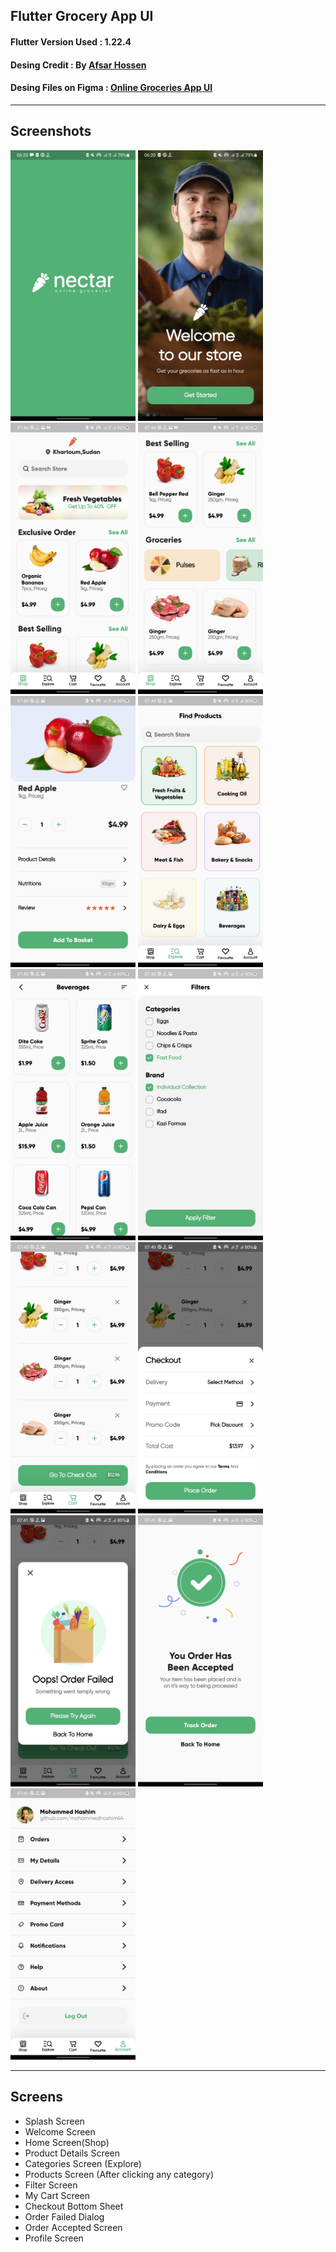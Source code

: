 
Flutter Grocery App UI  
-------------  
  
#### Flutter Version Used : 1.22.4  
#### Desing Credit : By  [Afsar Hossen](https://www.linkedin.com/in/afsar-shuvo/)  
#### Desing Files on Figma : [Online Groceries App UI](https://www.figma.com/community/file/882645007956337261)  
  
-------------  

## Screenshots  

<p float="left">
  <img src="screenshots/1.jpg" width="200" />
  <img src="screenshots/2.jpg" width="200" /> 
  <img src="screenshots/3.jpg" width="200" />
  <img src="screenshots/4.jpg" width="200" />
  <img src="screenshots/5.jpg" width="200" /> 
  <img src="screenshots/6.jpg" width="200" />
  <img src="screenshots/7.jpg" width="200" />
  <img src="screenshots/8.jpg" width="200" /> 
  <img src="screenshots/9.jpg" width="200" />
  <img src="screenshots/10.jpg" width="200" />
  <img src="screenshots/11.jpg" width="200" />
  <img src="screenshots/12.jpg" width="200" />
  <img src="screenshots/13.jpg" width="200" />
</p>

-------------  

## Screens  
- Splash Screen  
- Welcome Screen  
- Home Screen(Shop)  
- Product Details Screen  
- Categories Screen (Explore)  
- Products Screen (After clicking any category)
- Filter Screen  
- My Cart Screen  
- Checkout Bottom Sheet  
- Order Failed Dialog  
- Order Accepted Screen  
- Profile Screen
